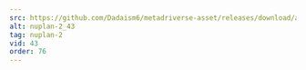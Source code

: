 ```yaml
---
src: https://github.com/Dadaism6/metadriverse-asset/releases/download/assetsv1.0.2/nuplan-2_43.mp4
alt: nuplan-2_43
tag: nuplan-2
vid: 43
order: 76
---
```

